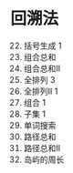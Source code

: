 # 回溯法

22. 括号生成 1
39. 组合总和
40. 组合总和II
46. 全排列 3
47. 全排列II 1
77. 组合 1
78. 子集 1
79. 单词搜索
112. 路径总和
113. 路径总和II
463. 岛屿的周长
